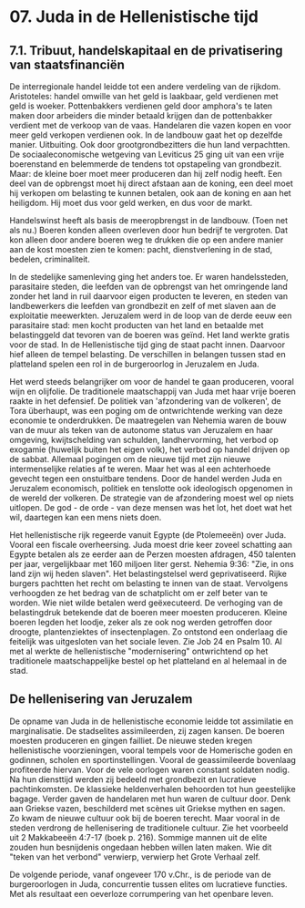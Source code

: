 # 07. Juda in de Hellenistische tijd
## 7.1. Tribuut, handelskapitaal en de privatisering van staatsfinanciën
De interregionale handel leidde tot een andere verdeling van de rijkdom. Aristoteles: handel omwille van het geld is laakbaar, geld verdienen met geld is woeker. Pottenbakkers verdienen geld door amphora's te laten maken door arbeiders die minder betaald krijgen dan de pottenbakker verdient met de verkoop van de vaas. Handelaren die vazen kopen en voor meer geld verkopen verdienen ook. In de landbouw gaat het op dezelfde manier. Uitbuiting. Ook door grootgrondbezitters die hun land verpachtten. De sociaaleconomische wetgeving van Leviticus 25 ging uit van een vrije boerenstand en belemmerde de tendens tot opstapeling van grondbezit. Maar: de kleine boer moet meer produceren dan hij zelf nodig heeft. Een deel van de opbrengst moet hij direct afstaan aan de koning, een deel moet hij verkopen om belasting te kunnen betalen, ook aan de koning en aan het heiligdom. Hij moet dus voor geld werken, en dus voor de markt.

Handelswinst heeft als basis de meeropbrengst in de landbouw. (Toen net als nu.) Boeren konden alleen overleven door hun bedrijf te vergroten. Dat kon alleen door andere boeren weg te drukken die op een andere manier aan de kost moesten zien te komen: pacht, dienstverlening in de stad, bedelen, criminaliteit.

In de stedelijke samenleving ging het anders toe. Er waren handelssteden, parasitaire steden, die leefden van de opbrengst van het omringende land zonder het land in ruil daarvoor eigen producten te leveren, en steden van landbewerkers die leefden van grondbezit en zelf of met slaven aan de exploitatie meewerkten. Jeruzalem werd in de loop van de derde eeuw een parasitaire stad: men kocht producten van het land en betaalde met belastinggeld dat tevoren van de boeren was geïnd. Het land werkte gratis voor de stad. In de Hellenistische tijd ging de staat pacht innen. Daarvoor hief alleen de tempel belasting.  De verschillen in belangen tussen stad en platteland spelen een rol in de burgeroorlog in Jeruzalem en Juda.

Het werd steeds belangrijker om voor de handel te gaan produceren, vooral wijn en olijfolie. De traditionele maatschappij van Juda met haar vrije boeren raakte in het defensief. De politiek van 'afzondering van de volkeren', de Tora überhaupt, was een poging om de ontwrichtende werking van deze economie te onderdrukken. De maatregelen van Nehemia waren de bouw van de muur als teken van de autonome status van Jeruzalem en haar omgeving, kwijtschelding van schulden, landhervorming, het verbod op exogamie (huwelijk buiten het eigen volk), het verbod op handel drijven op de sabbat. Allemaal pogingen om de nieuwe tijd met zijn nieuwe intermenselijke relaties af te weren. Maar het was al een achterhoede gevecht tegen een onstuitbare tendens. Door de handel werden Juda en Jeruzalem economisch, politiek en tenslotte ook ideologisch opgenomen in de wereld der volkeren. De strategie van de afzondering moest wel op niets uitlopen. De god - de orde - van deze mensen was het lot, het doet wat het wil, daartegen kan een mens niets doen.

Het hellenistische rijk regeerde vanuit Egypte (de Ptolemeeën) over Juda. Vooral een fiscale overheersing. Juda moest drie keer zoveel schatting aan Egypte betalen als ze eerder aan de Perzen moesten afdragen, 450 talenten per jaar, vergelijkbaar met 160 miljoen liter gerst. Nehemia 9:36: "Zie, in ons land zijn wij heden slaven". Het belastingstelsel werd geprivatiseerd. Rijke burgers pachtten het recht om belasting te innen van de staat. Vervolgens verhoogden ze het bedrag van de schatplicht om er zelf beter van te worden. Wie niet wilde betalen werd geëxecuteerd. De verhoging van de belastingdruk betekende dat de boeren meer moesten produceren. Kleine boeren legden het loodje, zeker als ze ook nog werden getroffen door droogte, plantenziektes of insectenplagen. Zo ontstond een onderlaag die feitelijk was uitgesloten van het sociale leven. Zie Job 24 en Psalm 10. Al met al werkte de hellenistische "modernisering" ontwrichtend op het traditionele maatschappelijke bestel op het platteland en al helemaal in de stad.
## De hellenisering van Jeruzalem
De opname van Juda in de hellenistische economie leidde tot assimilatie en marginalisatie. De stadselites assimileerden, zij zagen kansen. De boeren moesten produceren en gingen failliet. De nieuwe steden kregen hellenistische voorzieningen, vooral tempels voor de Homerische goden en godinnen, scholen en sportinstellingen. Vooral de geassimileerde bovenlaag profiteerde hiervan. Voor de vele oorlogen waren constant soldaten nodig. Na hun diensttijd werden zij bedeeld met grondbezit en lucratieve pachtinkomsten. De klassieke  heldenverhalen behoorden tot hun geestelijke bagage. Verder gaven de handelaren met hun waren de cultuur door. Denk aan Griekse vazen, beschilderd met scènes uit Griekse mythen en sagen. Zo kwam de nieuwe cultuur ook bij de boeren terecht. Maar vooral in de steden verdrong de hellenisering de traditionele cultuur. Zie het voorbeeld uit 2 Makkabeeën 4:7-17 (boek p. 216). Sommige mannen uit de elite zouden hun besnijdenis ongedaan hebben willen laten maken. Wie dit "teken van het verbond" verwierp, verwierp het Grote Verhaal zelf.

De volgende periode, vanaf ongeveer 170 v.Chr., is de periode van de burgeroorlogen in Juda, concurrentie tussen elites om lucratieve functies. Met als resultaat een oeverloze corrumpering van het openbare leven. 